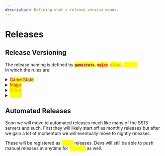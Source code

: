 ```yaml
---
description: Defining what a release version means.
---
```


# Releases

## Release **Versioning**

The release naming is defined by <mark style="color:purple;">**`gamestate`**</mark>**`.`**<mark style="color:red;">**`major`**</mark>`.`<mark style="color:orange;">**`minor`**</mark>`.`<mark style="color:yellow;">**`hotfix`**</mark>\
In which the rules are:

<details>

<summary><mark style="color:purple;">Game State</mark></summary>

Refers to the overall state of the game. `0.x.x.x` version indicates the game is still in a alpha/beta/pre-complete phase. Once we have reached a point where we have ported over most of the systems and content from ss13, and feel satisfied, we can then move to `1.x.x.x` and b~~e~~yond with new content.

</details>

<details>

<summary><mark style="color:red;">Major</mark></summary>

Refers to large **milestone**. Major milestones are large changes that may span numerous months and PRs.

An example of a major milestone would be several new systems or reworked systems that together make up a large change in how the game feels. Milestones will have their version number in their name. e.g. "**0.2 - Milestone Name"**.

</details>

<details>

<summary><mark style="color:orange;">Minor</mark></summary>

Refers to small **milestones**. Minor milestones are usually a single large system or a collection of smaller changes.

An example might be a rework to the health system, or a collection of new content for a couple recently added systems.&#x20;

</details>

<details>

<summary><mark style="color:yellow;">Hotfix</mark></summary>

Refers to quick fixes post a <mark style="color:red;">major</mark> or <mark style="color:orange;">minor</mark> release. An example would be a critical bug that was undetected until after release and needs to be quickly fixed.

Any example might be a bug that prevents players from joining and needs to be updated in a release ASAP instead of waiting for the next <mark style="color:orange;">minor</mark> release.

</details>

## Automated Releases

Soon we will move to automated releases much like many of the SS13 servers and such. First they will likely start off as monthly releases but after we gain a lot of momentum we will eventually move to nightly releases.

These will be registered as <mark style="color:yellow;">hotfix</mark> releases. Devs will still be able to push manual releases at anytime for <mark style="color:yellow;">hotfixes</mark> as well.
